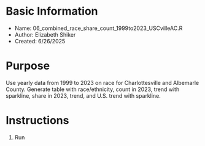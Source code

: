 # Basic Information

* Name: 06_combined_race_share_count_1999to2023_USCvilleAC.R
* Author: Elizabeth Shiker
* Created: 6/26/2025

# Purpose
Use yearly data from 1999 to 2023 on race for Charlottesville and Albemarle County. Generate table with race/ethnicity, count in 2023, trend with sparkline, share in 2023, trend, and U.S. trend with sparkline.

# Instructions

1. Run 